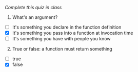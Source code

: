 *Complete this quiz in class*

1. What's an argument?

- [ ] It's something you declare in the function definition
- [X] It's something you pass into a function at invocation time
- [ ] It's something you have with people you know

2. True or false: a function must return something

- [ ] true
- [X] false
